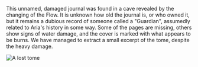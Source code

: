 This unnamed, damaged journal was found in a cave revealed by the changing of the Flow. It is unknown how old the journal is, or who owned it, but it remains a dubious record of someone called a "Guardian", assumedly related to Aria's history in some way. Some of the pages are missing, others show signs of water damage, and the cover is marked with what appears to be burns. We have managed to extract a small excerpt of the tome, despite the heavy damage.

![A lost tome](https://media.githubusercontent.com/media/nathaneastwood/fablore/main/src/world-of-rathe/aria/media/lost-tome.webp)
